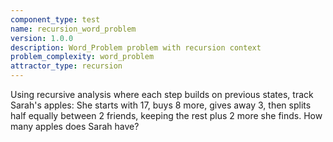```yaml
---
component_type: test
name: recursion_word_problem
version: 1.0.0
description: Word_Problem problem with recursion context
problem_complexity: word_problem
attractor_type: recursion
---
```


Using recursive analysis where each step builds on previous states, track Sarah's apples: She starts with 17, buys 8 more, gives away 3, then splits half equally between 2 friends, keeping the rest plus 2 more she finds. How many apples does Sarah have?
